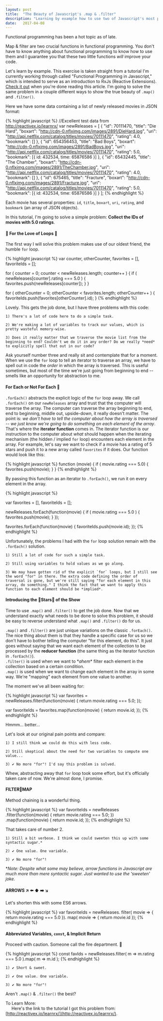 ```yaml
---
layout: post
title:  "The Beauty of Javascript's .map & .filter"
description: "Learning by example how to use two of Javascript's most powerful functions: .map and .filter."
date:   2017-04-08
---
```

Functional programming has been a hot topic as of late.

Map & filter are two crucial functions in functional programming. You don't have to know anything about functional programming to know how to use them and I guarantee you that these two little functions _will_ improve your code.

Let's learn by example. This exercise is taken straight from a tutorial I'm currently working through called "Functional Programming in Javascript," which is intended to serve as an introduction to RxJs (Reactive Extensions). [Check it out](http://reactivex.io/learnrx/) when you're done reading this article. I'm going to solve the same problem in a couple different ways to show the true beauty of `.map()` and `.filter()`.

Here we have some data containing a list of newly released movies in JSON format:

{% highlight javascript %}
//Excellent test data from http://reactivex.io/learnrx/
 var newReleases = [
     {
       "id": 70111470,
       "title": "Die Hard",
       "boxart": "http://cdn-0.nflximg.com/images/2891/DieHard.jpg",
       "uri": "http://api.netflix.com/catalog/titles/movies/70111470",
       "rating": 4.0,
       "bookmark": []
     },
     {
       "id": 654356453,
       "title": "Bad Boys",
       "boxart": "http://cdn-0.nflximg.com/images/2891/BadBoys.jpg",
       "uri": "http://api.netflix.com/catalog/titles/movies/70111470",
       "rating": 5.0,
       "bookmark": [{ id: 432534, time: 65876586 }]
     },
     {
       "id": 65432445,
       "title": "The Chamber",
       "boxart": "http://cdn-0.nflximg.com/images/2891/TheChamber.jpg",
       "uri": "http://api.netflix.com/catalog/titles/movies/70111470",
       "rating": 4.0,
       "bookmark": []
     },
     {
       "id": 675465,
       "title": "Fracture",
       "boxart": "http://cdn-0.nflximg.com/images/2891/Fracture.jpg",
       "uri": "http://api.netflix.com/catalog/titles/movies/70111470",
       "rating": 5.0,
       "bookmark": [{ id: 432534, time: 65876586 }]
     }
   ];
{% endhighlight %}

Each movie has several properties: `id`, `title`, `boxart`, `uri`, `rating`, and `bookmark` (an array of JSON objects).

In this tutorial, I'm going to solve a simple problem: **Collect the IDs of movies with 5.0 ratings**.

#### 💓 For the Love of Loops 💓
The first way I will solve this problem makes use of our oldest friend, the humble `for` loop.

{% highlight javascript %}
var counter,
  otherCounter,
  favorites = [],
  favoriteIds = [];

for ( counter = 0; counter < newReleases.length; counter++ ) {
  if ( newReleases[counter].rating === 5.0 ) {
    favorites.push(newReleases[counter]);
  }
}

for ( otherCounter = 0; otherCounter < favorites.length; otherCounter++ ) {
  favoriteIds.push(favorites[otherCounter].id);
}
{% endhighlight %}

Lovely. This gets the job done, but I have three problems with this code:  

    1) There's a lot of code here to do a simple task.  

    2) We're making a lot of variables to track our values, which is pretty wasteful memory-wise.  

    3) Does it really matter that we traverse the movie list from the beginning to end? Couldn't we do it in any order? Do we really *need* to explicitly spell that out in our code?  

  Ask yourself number three and really sit and contemplate that for a moment. When we use the `for` loop to tell an iterator to traverse an array, we have to spell out in code the _order_ in which the array is traversed. This is useful sometimes, but most of the time we're just going from beginning to end -- smells like an opportunity for abstraction to me.

#### For Each or Not For Each 📖
`.forEach()` abstracts the explicit logic of the `for` loop away. We call `.forEach()` on our `newReleases` array and trust that the computer will traverse the array. The computer can traverse the array beginning to end, end to beginning, middle out, upside-down, it really doesn't matter. The point is: _we don't have to tell the computer about how the array is traversed -- we just know we're going to do something on each element of the array_. That's where the **iterator function** comes in. The iterator function is our instruction to the computer about _what_ should happen when the iterating mechanism (the hidden / implied `for` loop) encounters each element in the array. For example, let's say we want to check if a movie has a rating of 5 stars and push it to a new array called `favorites` if it does. Our function would look like this:

{% highlight javascript %}
function (movie) {
  if ( movie.rating === 5.0) {
    favorites.push(movie);
  }
}
{% endhighlight %}

By passing this function as an iterator to `.forEach()`, we run it on every element in the array.

{% highlight javascript %}

var favorites = [],
    favoriteIds = [];

newReleases.forEach(function(movie) {
  if ( movie.rating === 5.0 ) {
    favorites.push(movie);
  }
});

favorites.forEach(function(movie) {
  favoriteIds.push(movie.id);
});
{% endhighlight %}

Unfortunately, the problems I had with the `for` loop solution remain with the `.forEach()` solution.  

    1) Still a lot of code for such a simple task.

    2) Still using variables to hold values as we go along.

    3) We may have gotten rid of the explicit `for` loops, but I still see the word "for" in there. The extra code defining the order of traversal is gone, but we're still saying "for each element in this array, do something." I think the fact that we want to apply this function to each element should be *implied*.  


#### Introducing the 🌟Stars🌟 of the Show
Time to use `.map()` and `.filter()` to get the job done. Now that we understand exactly what needs to be done to solve this problem, it should be easy to reverse understand what `.map()` and `.filter()` do for us.

`.map()` and `.filter()` are just unique variations on the classic `.forEach()`. The nice thing about them is that they handle a specific case for us so we don't have to bother telling the computer "for this element, do this". It just goes without saying that we want each element of the collection to be processed by the **reducer function** (the same thing as the iterator function in `.forEach()`).  
 `.filter()` is used when we want to \*_ahem_\* filter each element in the collection based on a certain condition.  
`.map()` is used when we want to change each element in the array in some way. We're "mapping" each element from one value to another.  

The moment we've all been waiting for:

{% highlight javascript %}
var favorites = newReleases.filter(function(movie) {
  return movie.rating === 5.0;
});

var favoriteIds = favorites.map(function(movie) {
  return movie.id;
});
{% endhighlight %}

Hmmm... better...  

Let's look at our original pain points and compare:

    1) I still think we could do this with less code.

    2) Still skeptical about the need for two variables to compute one value...

    3) ✔️ No more "for"! I'd say this problem is solved.  


Whew, abstracting away that `for` loop took some effort, but it's officially taken care of now. We're almost done, I promise.

#### FILTER🔗MAP
Method chaining is a wonderful thing.

{% highlight javascript %}
var favoriteIds = newReleases
  .filter(function(movie) {
    return movie.rating === 5.0;
  })
  .map(function(movie) {
    return movie.id;
  });
{% endhighlight %}

That takes care of number 2.

    1) Still a bit verbose. I think we could sweeten this up with some syntactic sugar.*

    2) ✔️ One value. One variable.

    3) ✔️ No more "for"!

\*_Note: Despite what some may believe, arrow functions in Javascript are much more than mere syntactic sugar. Just wanted to use the 'sweeten' joke._

#### ARROWS ↗️ ⬅️ ⬆️ ➡️ ↘️
Let's shorten this with some ES6 arrows.

{% highlight javascript %}
var favoriteIds = newReleases.
  filter( movie => { return movie.rating === 5.0 }).
  map( movie => { return movie.id });
{% endhighlight %}

#### Abbreviated Variables, `const`, & Implicit Return
Proceed with caution. Someone call the fire department. 🚒

{% highlight javascript %}
const favIds = newReleases.filter( m => m.rating === 5.0 ).map( m => m.id );
{% endhighlight %}

    1) ✔️ Short & sweet.

    2) ✔️ One value. One variable.

    3) ✔️ No more "for"!

Aren't `.map()` & `.filter()` the best?

To Learn More:  
&nbsp;&nbsp;&nbsp;&nbsp; Here's the link to the tutorial I got this problem from: [http://reactivex.io/learnrx/](http://reactivex.io/learnrx/).  
